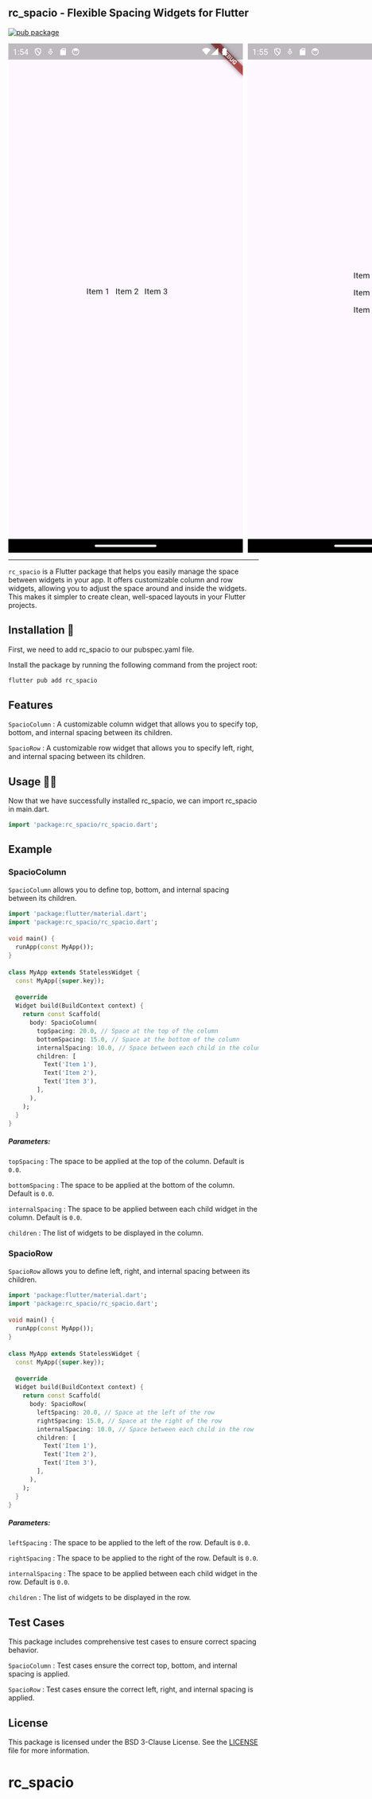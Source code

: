 ## rc_spacio - Flexible Spacing Widgets for Flutter

[![pub package](https://img.shields.io/pub/v/rc_spacio.svg)](https://pub.dev/packages/rc_spacio)

<p style="display: flex; gap: 10px;">
  <img src="spacio_row.png" alt="Spacio Row">
  <img src="spacio_column.png" alt="Spacio Column">
</p>

---

```rc_spacio``` is a Flutter package that helps you easily manage the space between widgets in your app. It offers customizable column and row widgets, allowing you to adjust the space around and inside the widgets. This makes it simpler to create clean, well-spaced layouts in your Flutter projects.

## Installation 🚀

First, we need to add rc_spacio to our pubspec.yaml file.

Install the package by running the following command from the project root:

```bash
flutter pub add rc_spacio
```

## Features
```SpacioColumn``` : A customizable column widget that allows you to specify top, bottom, and internal spacing between its children.

```SpacioRow``` : A customizable row widget that allows you to specify left, right, and internal spacing between its children.


## Usage 🧑‍💻

Now that we have successfully installed rc_spacio, we can import rc_spacio in main.dart.

```dart
import 'package:rc_spacio/rc_spacio.dart';
```

## Example
### SpacioColumn

```SpacioColumn``` allows you to define top, bottom, and internal spacing between its children.


```dart
import 'package:flutter/material.dart';
import 'package:rc_spacio/rc_spacio.dart';

void main() {
  runApp(const MyApp());
}

class MyApp extends StatelessWidget {
  const MyApp({super.key});

  @override
  Widget build(BuildContext context) {
    return const Scaffold(
      body: SpacioColumn(
        topSpacing: 20.0, // Space at the top of the column
        bottomSpacing: 15.0, // Space at the bottom of the column
        internalSpacing: 10.0, // Space between each child in the column
        children: [
          Text('Item 1'),
          Text('Item 2'),
          Text('Item 3'),
        ],
      ),
    );
  }
}
```
##### Parameters:

```topSpacing``` : The space to be applied at the top of the column. Default is ```0.0```.

```bottomSpacing``` : The space to be applied at the bottom of the column. Default is ```0.0```.

```internalSpacing``` : The space to be applied between each child widget in the column. Default is ```0.0```.

```children``` : The list of widgets to be displayed in the column.

### SpacioRow

```SpacioRow``` allows you to define left, right, and internal spacing between its children.


```dart
import 'package:flutter/material.dart';
import 'package:rc_spacio/rc_spacio.dart';

void main() {
  runApp(const MyApp());
}

class MyApp extends StatelessWidget {
  const MyApp({super.key});

  @override
  Widget build(BuildContext context) {
    return const Scaffold(
      body: SpacioRow(
        leftSpacing: 20.0, // Space at the left of the row
        rightSpacing: 15.0, // Space at the right of the row
        internalSpacing: 10.0, // Space between each child in the row
        children: [
          Text('Item 1'),
          Text('Item 2'),
          Text('Item 3'),
        ],
      ),
    );
  }
}
```
##### Parameters:

```leftSpacing``` : The space to be applied to the left of the row. Default is ```0.0```.

```rightSpacing``` : The space to be applied to the right of the row. Default is ```0.0```.

```internalSpacing``` : The space to be applied between each child widget in the row. Default is ```0.0```.

```children``` : The list of widgets to be displayed in the row.


## Test Cases

This package includes comprehensive test cases to ensure correct spacing behavior.

```SpacioColumn``` : Test cases ensure the correct top, bottom, and internal spacing is applied.

```SpacioRow``` : Test cases ensure the correct left, right, and internal spacing is applied.


## License

This package is licensed under the BSD 3-Clause License. See the [LICENSE](https://opensource.org/license/bsd-3-clause) file for more information.

# rc_spacio
